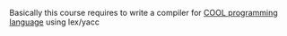 Basically this course requires to write a compiler for [COOL programming language](https://theory.stanford.edu/~aiken/software/cool/cool-manual.pdf) using lex/yacc
